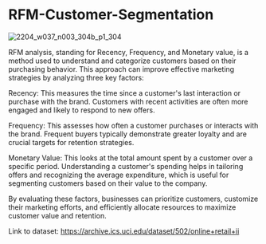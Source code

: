# RFM-Customer-Segmentation
![2204_w037_n003_304b_p1_304](https://github.com/Ishlafakhri/RFM-Customer-Segmentation/assets/47204596/d4fd1587-e7eb-41a1-8c92-f741a7fb9732)

RFM analysis, standing for Recency, Frequency, and Monetary value, is a method used to understand and categorize customers based on their purchasing behavior. This approach can improve effective marketing strategies by analyzing three key factors:

Recency: This measures the time since a customer's last interaction or purchase with the brand. Customers with recent activities are often more engaged and likely to respond to new offers.

Frequency: This assesses how often a customer purchases or interacts with the brand. Frequent buyers typically demonstrate greater loyalty and are crucial targets for retention strategies.

Monetary Value: This looks at the total amount spent by a customer over a specific period. Understanding a customer's spending helps in tailoring offers and recognizing the average expenditure, which is useful for segmenting customers based on their value to the company.

By evaluating these factors, businesses can prioritize customers, customize their marketing efforts, and efficiently allocate resources to maximize customer value and retention.

Link to dataset: https://archive.ics.uci.edu/dataset/502/online+retail+ii
